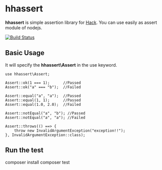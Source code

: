 hhassert
==============================================

**hhassert** is simple assertion library for [Hack](http://hacklang.org/).
You can use easily as assert module of nodejs.

[![Build Status](https://travis-ci.org/hhspecify/hhassert.svg?branch=master)](https://travis-ci.org/hhspecify/hhassert)

Basic Usage
----------------------------------------------

It will specify the **hhassert\Assert** in the use keyword.

```hack
use hhassert\Assert;

Assert::ok(1 === 1);      //Passed
Assert::ok("a" === "b");  //Failed

Assert::equal("a", "a");  //Passed
Assert::equal(1, 1);      //Passed
Assert::equal(1.0, 2.0);  //Failed

Assert::notEqual("a", "b"); //Passed
Assert::notEqual("a", "a"); //Failed

Assert::throws(() ==> {
    throw new InvalidArgumentException("exception!!");
}, InvalidArgumentException::class);
```

Run the test
----------------------------------------------

composer install
composer test

